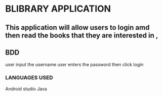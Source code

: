 # BLIBRARY APPLICATION
## This application will allow users to login amd then read the books that they are interested in ,
 
## BDD
user input the username
user enters the password
then click login

### LANGUAGES USED
 Android studio
 Java
 